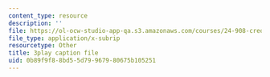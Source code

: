 ```yaml
---
content_type: resource
description: ''
file: https://ol-ocw-studio-app-qa.s3.amazonaws.com/courses/24-908-creole-language-and-caribbean-identities-spring-2017/0b89f9f88bd55d79967980675b105251_62YvNUyOM.srt
file_type: application/x-subrip
resourcetype: Other
title: 3play caption file
uid: 0b89f9f8-8bd5-5d79-9679-80675b105251
---
```

